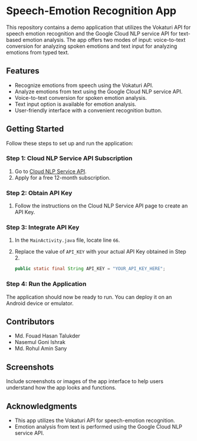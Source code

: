 # Speech-Emotion Recognition App

This repository contains a demo application that utilizes the Vokaturi API for speech emotion recognition and the Google Cloud NLP service API for text-based emotion analysis. The app offers two modes of input: voice-to-text conversion for analyzing spoken emotions and text input for analyzing emotions from typed text.

## Features

- Recognize emotions from speech using the Vokaturi API.
- Analyze emotions from text using the Google Cloud NLP service API.
- Voice-to-text conversion for spoken emotion analysis.
- Text input option is available for emotion analysis.
- User-friendly interface with a convenient recognition button.

## Getting Started

Follow these steps to set up and run the application:

### Step 1: Cloud NLP Service API Subscription

1. Go to [Cloud NLP Service API](https://cloud.google.com/natural-language/docs/samples?hl=en-us).
2. Apply for a free 12-month subscription.

### Step 2: Obtain API Key

1. Follow the instructions on the Cloud NLP Service API page to create an API Key.

### Step 3: Integrate API Key

1. In the `MainActivity.java` file, locate line `66`.
2. Replace the value of `API_KEY` with your actual API Key obtained in Step 2.

   ```java
   public static final String API_KEY = "YOUR_API_KEY_HERE";
   ```

### Step 4: Run the Application

The application should now be ready to run. You can deploy it on an Android device or emulator.

## Contributors

- Md. Fouad Hasan Talukder
- Nasemul Goni Ishrak
- Md. Rohul Amin Sany

## Screenshots

Include screenshots or images of the app interface to help users understand how the app looks and functions.

## Acknowledgments

- This app utilizes the Vokaturi API for speech-emotion recognition.
- Emotion analysis from text is performed using the Google Cloud NLP service API.
